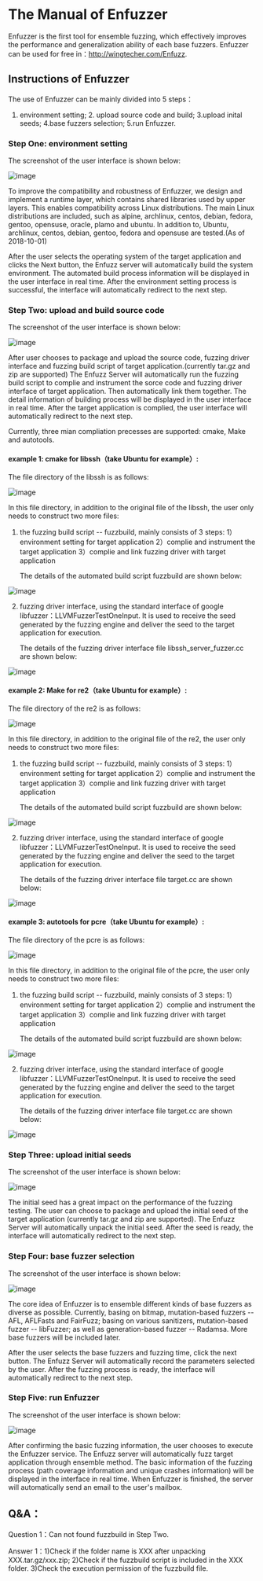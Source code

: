 # The Manual of Enfuzzer

Enfuzzer is the first tool for ensemble fuzzing, which effectively improves the performance and generalization ability of each base fuzzers.
Enfuzzer can be used for free in：http://wingtecher.com/Enfuzz.

## Instructions of Enfuzzer

The use of Enfuzzer can be mainly divided into 5 steps：
1. environment setting; 2. upload source code and build; 3.upload inital seeds; 4.base fuzzers selection; 5.run Enfuzzer.

###  Step One: environment setting

The screenshot of the user interface is shown below:

![image](https://github.com/131250106/enfuzzer/blob/master/example/image/step1.PNG)

To improve the compatibility and robustness of Enfuzzer,  we design and implement a runtime layer, which contains shared libraries used by upper layers. This enables compatibility across Linux distributions.
The main Linux distributions are included, such as alpine, archlinux, centos, debian, fedora, gentoo, opensuse, oracle, plamo and ubuntu.
In addition to, Ubuntu, archlinux, centos, debian, gentoo, fedora and opensuse are tested.(As of 2018-10-01)

After the user selects the operating system of the target application and clicks the Next button, the Enfuzz server will automatically build the system environment. The automated build process information will be displayed in the user interface in real time. After the environment setting process is successful, the interface will automatically redirect to the next step.


### Step Two: upload and build source code

The screenshot of the user interface is shown below:

![image](https://github.com/131250106/enfuzzer/blob/master/example/image/step2.PNG)

After user chooses to package and upload the source code, fuzzing driver interface and fuzzing build script of target application.(currently tar.gz and zip are supported) The Enfuzz Server will automatically run the fuzzing build script to complie and instrument the sorce code and fuzzing driver interface of target application. Then automatically link them together. The detail information of building process will be displayed in the user interface in real time. After the target application is complied, the user interface will automatically redirect to the next step.

Currently, three mian compliation precesses are supported: cmake, Make and autotools.


#### example 1: cmake for libssh（take Ubuntu for example）:

The file directory of the libssh is as follows:

![image](https://github.com/131250106/enfuzzer/blob/master/example/image/example1_1_en.png)


In this file directory, in addition to the original file of the libssh, the user only needs to construct two more files:

1. the fuzzing build script -- fuzzbuild, mainly consists of 3 steps:
	1）environment setting for target application
	2）complie and instrument the target application
	3）complie and link fuzzing driver with target application
	
   The details of the automated build script fuzzbuild are shown below:

![image](https://github.com/131250106/enfuzzer/blob/master/example/image/example1_2_en.png)

2. fuzzing driver interface, using the standard interface of google libfuzzer：LLVMFuzzerTestOneInput. 
It is used to receive the seed generated by the fuzzing engine and deliver the seed to the target application for execution.

   The details of the fuzzing driver interface file libssh_server_fuzzer.cc are shown below:

![image](https://github.com/131250106/enfuzzer/blob/master/example/image/example1_3_en.png)


#### example 2: Make for re2（take Ubuntu for example）:

The file directory of the re2 is as follows:

![image](https://github.com/131250106/enfuzzer/blob/master/example/image/example2_1_en.png)

In this file directory, in addition to the original file of the re2, the user only needs to construct two more files:

1. the fuzzing build script -- fuzzbuild, mainly consists of 3 steps:
	1）environment setting for target application
	2）complie and instrument the target application
	3）complie and link fuzzing driver with target application
	
   The details of the automated build script fuzzbuild are shown below:

![image](https://github.com/131250106/enfuzzer/blob/master/example/image/example2_2_en.png)

2. fuzzing driver interface, using the standard interface of google libfuzzer：LLVMFuzzerTestOneInput. 
It is used to receive the seed generated by the fuzzing engine and deliver the seed to the target application for execution.

   The details of the fuzzing driver interface file target.cc are shown below:

![image](https://github.com/131250106/enfuzzer/blob/master/example/image/example2_3_en.png)


#### example 3: autotools for pcre（take Ubuntu for example）: 

The file directory of the pcre is as follows:

![image](https://github.com/131250106/enfuzzer/blob/master/example/image/example3_1_en.png)

In this file directory, in addition to the original file of the pcre, the user only needs to construct two more files:

1. the fuzzing build script -- fuzzbuild, mainly consists of 3 steps:
	1）environment setting for target application
	2）complie and instrument the target application
	3）complie and link fuzzing driver with target application
	
   The details of the automated build script fuzzbuild are shown below:

![image](https://github.com/131250106/enfuzzer/blob/master/example/image/example3_2_en.png)

2. fuzzing driver interface, using the standard interface of google libfuzzer：LLVMFuzzerTestOneInput. 
It is used to receive the seed generated by the fuzzing engine and deliver the seed to the target application for execution.

   The details of the fuzzing driver interface file target.cc are shown below:

![image](https://github.com/131250106/enfuzzer/blob/master/example/image/example3_3_en.png)


### Step Three: upload initial seeds

The screenshot of the user interface is shown below:

![image](https://github.com/131250106/enfuzzer/blob/master/example/image/step3.PNG)

The initial seed has a great impact on the performance of the fuzzing testing. The user can choose to package and upload the initial seed of the target application (currently tar.gz and zip are supported). The Enfuzz Server will automatically unpack the initial seed. After the seed is ready, the interface will automatically redirect to the next step.


### Step Four: base fuzzer selection

The screenshot of the user interface is shown below:

![image](https://github.com/131250106/enfuzzer/blob/master/example/image/step4.PNG)

The core idea of Enfuzzer is to ensemble different kinds of base fuzzers as diverse as possible. Currently, basing on bitmap, mutation-based fuzzers -- AFL, AFLFasts and FairFuzz; basing on various sanitizers, mutation-based fuzzer -- libFuzzer; as well as generation-based fuzzer -- Radamsa. More base fuzzers will be included later.


After the user selects the base fuzzers and fuzzing time, click the next button.
The Enfuzz Server will automatically record the parameters selected by the user. After the fuzzing process is ready, the interface will automatically redirect to the next step.


### Step Five: run Enfuzzer

The screenshot of the user interface is shown below:

![image](https://github.com/131250106/enfuzzer/blob/master/example/image/step5.PNG)


After confirming the basic fuzzing information, the user chooses to execute the Enfuzzer service. The Enfuzz server will automatically fuzz target application through ensemble method. The basic information of the fuzzing process (path coverage information and unique crashes information) will be displayed in the interface in real time. When Enfuzzer is finished, the server will automatically send an email to the user's mailbox.




## Q&A：

Question 1：Can not found fuzzbuild in Step Two.

Answer 1：1)Check if the folder name is XXX after unpacking XXX.tar.gz/xxx.zip;
	  2)Check if the fuzzbuild script is included in the XXX folder.
	  3)Check the execution permission of the fuzzbuild file.
